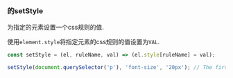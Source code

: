 ### 的setStyle

为指定的元素设置一个css规则的值. 

使用`element.style`将指定元素的css规则的值设置为`VAL`. 

```js
const setStyle = (el, ruleName, val) => (el.style[ruleName] = val);
```

```js
setStyle(document.querySelector('p'), 'font-size', '20px'); // The first <p> element on the page will have a font-size of 20px
```